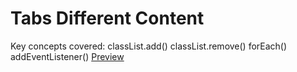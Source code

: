 # Tabs Different Content

Key concepts covered:
classList.add()
classList.remove()
forEach()
addEventListener()
[Preview](https://konicho46.github.io/javascript-tabs/)
